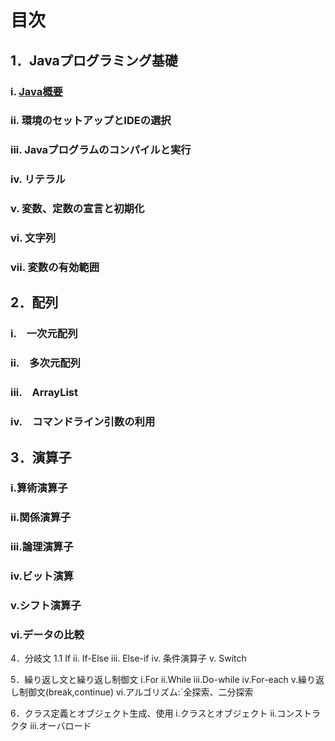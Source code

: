 # 目次
## 1．Javaプログラミング基礎
###     i. [Java概要](day1%208-9/1-1.md)<br/>
###     ii. 環境のセットアップとIDEの選択<br/>
###     iii. Javaプログラムのコンパイルと実行<br/>
###     iv. リテラル<br/>
###     v. 変数、定数の宣言と初期化<br/>
###     vi. 文字列<br/>
###     vii. 変数の有効範囲<br/>

## 2．配列
###     i.　一次元配列
###     ii.　多次元配列
###     iii.　ArrayList
###     iv.　コマンドライン引数の利用

## 3．演算子
### i.算術演算子
### ii.関係演算子
### iii.論理演算子
### iv.ビット演算
### v.シフト演算子
### vi.データの比較

4．分岐文
1.1 If
ii. If-Else
iii. Else-if
iv. 条件演算子
v. Switch

5．繰り返し文と繰り返し制御文
i.For
ii.While
iii.Do-while
iv.For-each
v.繰り返し制御文(break,continue)
vi.アルゴリズム:`全探索、二分探索

6．クラス定義とオブジェクト生成、使用
i.クラスとオブジェクト
ii.コンストラクタ
iii.オーバロード
